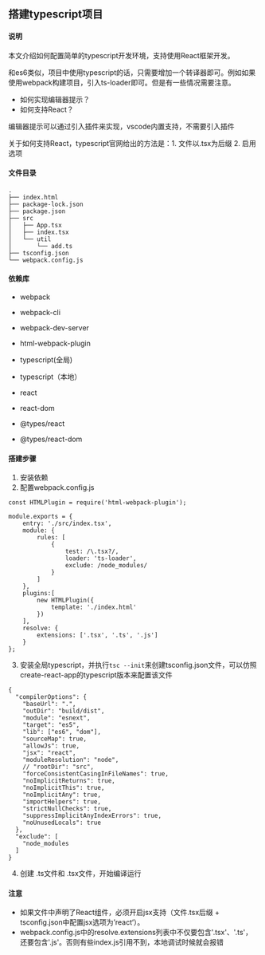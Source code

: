 ## 搭建typescript项目

#### 说明

本文介绍如何配置简单的typescript开发环境，支持使用React框架开发。

和es6类似，项目中使用typescript的话，只需要增加一个转译器即可。例如如果使用webpack构建项目，引入ts-loader即可。但是有一些情况需要注意。

- 如何实现编辑器提示？
- 如何支持React？

编辑器提示可以通过引入插件来实现，vscode内置支持，不需要引入插件

关于如何支持React，typescript官网给出的方法是：1. 文件以.tsx为后缀 2. 启用选项

#### 文件目录

```
.
├── index.html
├── package-lock.json
├── package.json
├── src
│   ├── App.tsx
│   ├── index.tsx
│   └── util
│       └── add.ts
├── tsconfig.json
└── webpack.config.js
```

#### 依赖库

- webpack
- webpack-cli
- webpack-dev-server
- html-webpack-plugin

- typescript(全局)
- typescript（本地）

- react
- react-dom
- @types/react
- @types/react-dom


#### 搭建步骤

1. 安装依赖
2. 配置webpack.config.js

```
const HTMLPlugin = require('html-webpack-plugin');

module.exports = {
    entry: './src/index.tsx',
    module: {
        rules: [
            {
                test: /\.tsx?/,
                loader: 'ts-loader',
                exclude: /node_modules/
            }
        ]
    },
    plugins:[
        new HTMLPlugin({
            template: './index.html'
        })
    ],
    resolve: {
        extensions: ['.tsx', '.ts', '.js']
    }
};

```
3. 安装全局typescript，并执行```tsc --init```来创建tsconfig.json文件，可以仿照create-react-app的typescript版本来配置该文件

```
{
  "compilerOptions": {
    "baseUrl": ".",
    "outDir": "build/dist",
    "module": "esnext",
    "target": "es5",
    "lib": ["es6", "dom"],
    "sourceMap": true,
    "allowJs": true,
    "jsx": "react",
    "moduleResolution": "node",
    // "rootDir": "src",
    "forceConsistentCasingInFileNames": true,
    "noImplicitReturns": true,
    "noImplicitThis": true,
    "noImplicitAny": true,
    "importHelpers": true,
    "strictNullChecks": true,
    "suppressImplicitAnyIndexErrors": true,
    "noUnusedLocals": true
  },
  "exclude": [
    "node_modules
  ]
}

```

4. 创建 .ts文件和 .tsx文件，开始编译运行

#### 注意

- 如果文件中声明了React组件，必须开启jsx支持（文件.tsx后缀 + tsconfig.json中配置jsx选项为’react‘）。
- webpack.config.js中的resolve.extensions列表中不仅要包含'.tsx'、'.ts'，还要包含'.js'。否则有些index.js引用不到，本地调试时候就会报错